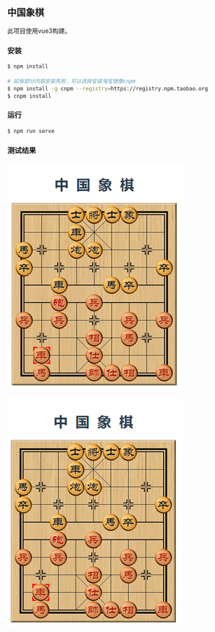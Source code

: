 ## 中国象棋

此项目使用vue3构建。

### 安装

```bash
$ npm install

# 如有部分内容安装失败，可以选择安装淘宝镜像cnpm
$ npm install -g cnpm --registry=https://registry.npm.taobao.org
$ cnpm install
```

### 运行

```bash
$ npm run serve
```

### 测试结果

![1545973958667](./images/1.png)

![](./images/2.png)

